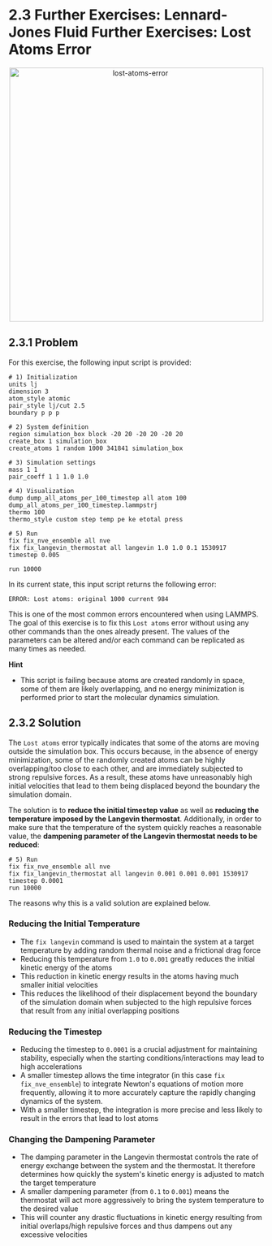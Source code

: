 # 2.3 Further Exercises: Lennard-Jones Fluid Further Exercises: Lost Atoms Error

<p align="center">
  <img src="https://github.com/c-vandenberg/lammps-tutorials/assets/60201356/bcdf929d-c941-45fd-9ded-7d1945a0e104" alt="lost-atoms-error" width="500" />
</p>

## 2.3.1 Problem
For this exercise, the following input script is provided:

```
# 1) Initialization
units lj
dimension 3
atom_style atomic
pair_style lj/cut 2.5
boundary p p p

# 2) System definition
region simulation_box block -20 20 -20 20 -20 20
create_box 1 simulation_box
create_atoms 1 random 1000 341841 simulation_box

# 3) Simulation settings
mass 1 1
pair_coeff 1 1 1.0 1.0

# 4) Visualization
dump dump_all_atoms_per_100_timestep all atom 100 dump_all_atoms_per_100_timestep.lammpstrj
thermo 100
thermo_style custom step temp pe ke etotal press

# 5) Run
fix fix_nve_ensemble all nve
fix fix_langevin_thermostat all langevin 1.0 1.0 0.1 1530917
timestep 0.005

run 10000
```

In its current state, this input script returns the following error:

```
ERROR: Lost atoms: original 1000 current 984
```

This is one of the most common errors encountered when using LAMMPS. The goal of this exercise is to fix this `Lost atoms` error without using any other commands than the ones already present. The values of the parameters can be altered and/or each command can be replicated as many times as needed.

**Hint**
* This script is failing because atoms are created randomly in space, some of them are likely overlapping, and no energy minimization is performed prior to start the molecular dynamics simulation.

## 2.3.2 Solution
The `Lost atoms` error typically indicates that some of the atoms are moving outside the simulation box. This occurs because, in the absence of energy minimization, some of the randomly created atoms can be highly overlapping/too close to each other, and are immediately subjected to strong repulsive forces. As a result, these atoms have unreasonably high initial velocities that lead to them being displaced beyond the boundary the simulation domain.

The solution is to **reduce the initial timestep value** as well as **reducing the temperature imposed by the Langevin thermostat**. Additionally, in order to make sure that the temperature of the system quickly reaches a reasonable value, the **dampening parameter of the Langevin thermostat needs to be reduced**:

```
# 5) Run
fix fix_nve_ensemble all nve
fix fix_langevin_thermostat all langevin 0.001 0.001 0.001 1530917
timestep 0.0001
run 10000
```

The reasons why this is a valid solution are explained below.

### Reducing the Initial Temperature
* The `fix langevin` command is used to maintain the system at a target temperature by adding random thermal noise and a frictional drag force
* Reducing this temperature from `1.0` to `0.001` greatly reduces the initial kinetic energy of the atoms
* This reduction in kinetic energy results in the atoms having much smaller initial velocities
* This reduces the likelihood of their displacement beyond the boundary of the simulation domain when subjected to the high repulsive forces that result from any initial overlapping positions

### Reducing the Timestep
* Reducing the timestep to `0.0001` is a crucial adjustment for maintaining stability, especially when the starting conditions/interactions may lead to high accelerations
* A smaller timestep allows the time integrator (in this case `fix fix_nve_ensemble`) to integrate Newton's equations of motion more frequently, allowing it to more accurately capture the rapidly changing dynamics of the system. 
* With a smaller timestep, the integration is more precise and less likely to result in the errors that lead to lost atoms

### Changing the Dampening Parameter
* The damping parameter in the Langevin thermostat controls the rate of energy exchange between the system and the thermostat. It therefore determines how quickly the system's kinetic energy is adjusted to match the target temperature
* A smaller dampening parameter (from `0.1` to `0.001`) means the thermostat will act more aggressively to bring the system temperature to the desired value
* This will counter any drastic fluctuations in kinetic energy resulting from initial overlaps/high repulsive forces and thus dampens out any excessive velocities




